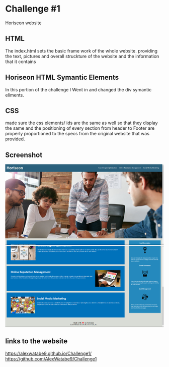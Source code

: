 # Challenge #1 
Horiseon website 
## HTML 
The index.html sets the basic frame work of the whole website. providing the text, pictures and overall struckture of the website and the information that it contains


## Horiseon HTML Symantic Elements
In this portion of the challenge I Went in and changed the div symantic eliments. 

## CSS
made sure the css elements/ ids are the same as well so that they display the same and the positioning of every section from header to Footer are properly proportioned to the specs from the original website that was provided.

## Screenshot 
![screenshots of the Horiseon website](./assets/images/Screenshot_20230130_040223.png)
![screenshot of the Horiseon website](./assets/images/Screenshot_20230130_040233.png)

## links to the website
https://alexwatabe9.github.io/Challenge1/
https://github.com/AlexWatabe9/Challenge1

